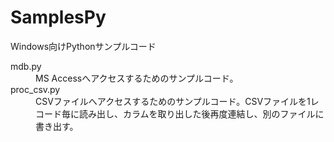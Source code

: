 SamplesPy
=============

Windows向けPythonサンプルコード
  
<dl>
<dt>mdb.py</dt>
<dd>MS Accessへアクセスするためのサンプルコード。</dd>  
<dt>proc_csv.py</dt>
<dd>CSVファイルへアクセスするためのサンプルコード。CSVファイルを1レコード毎に読み出し、カラムを取り出した後再度連結し、別のファイルに書き出す。</dd>
</dl>
